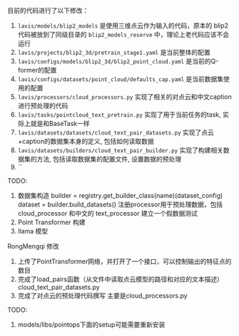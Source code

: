 目前的代码进行了以下修改：  
1. `lavis/models/blip2_models` 是使用三维点云作为输入的代码，原本的 blip2 代码被放到了同级目录的 `blip2_models_reserve` 中，理论上老代码应该不会运行
2. `lavis/projects/blip2_3d/pretrain_stage1.yaml` 是当前整体的配置 
3. `lavis/configs/models/blip2_3d/blip2_point_cloud.yaml` 是当前的Q-former的配置
4. `lavis/configs/datasets/point_cloud/defaults_cap.yaml` 是当前数据集使用的配置
5. `lavis/processors/cloud_processors.py` 实现了相关的对点云和中文caption进行预处理的代码
6. `lavis/tasks/pointcloud_text_pretrain.py` 实现了用于当前任务的task, 实际上就是和BaseTask一样
7. `lavis/datasets/datasets/cloud_text_pair_datasets.py` 实现了点云+caption的数据集本身的定义, 包括如何读取数据
8. `lavis/datasets/builders/cloud_text_pair_builder.py` 实现了构建相关数据集的方法, 包括读取数据集的配置文件, 设置数据的预处理
9. ``


TODO:
1. 数据集构造
builder = registry.get_builder_class(name)(dataset_config)  
dataset = builder.build_datasets()
注册processor用于预处理数据，包括cloud_processor 和中文的 text_processor
建立一个假数据测试
2. Point Transformer 构建 
3. llama 模型









RongMengqi 修改
1. 上传了PointTransformer网络，并打开了一个接口，可以控制输出的特征点的数目
2. 完成了load_pairs函数（从文件中读取点云模型的路径和对应的文本描述）cloud_text_pair_datasets.py
3. 完成了对点云的预处理代码撰写 主要是cloud_processors.py



TODO:
1. models/libs/pointops下面的setup可能需要重新安装